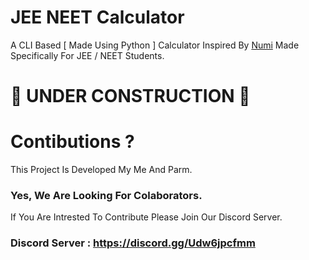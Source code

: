 # JEE NEET Calculator
A CLI Based [ Made Using Python ] Calculator Inspired By [Numi](https://numi.app/) Made Specifically For JEE / NEET Students.

# 🚧 UNDER CONSTRUCTION 🚧

# Contibutions ?

This Project Is Developed My Me And Parm.

### Yes, We Are Looking For Colaborators.

If You Are Intrested To Contribute Please Join Our Discord Server.
### Discord Server : https://discord.gg/Udw6jpcfmm


